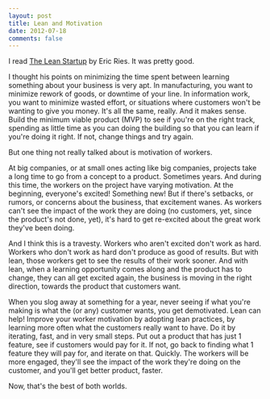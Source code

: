 ```yaml
---
layout: post
title: Lean and Motivation
date: 2012-07-18
comments: false
---
```


I read [The Lean Startup][1] by Eric Ries.  It was pretty good.

[1]: http://www.amazon.com/gp/product/0307887898/ref=as_li_ss_tl?ie=UTF8&camp=1789&creative=390957&creativeASIN=0307887898&linkCode=as2&tag=bradford07-20

I thought his points on minimizing the time spent between learning something
about your business is very apt.  In manufacturing, you want to minimize rework
of goods, or downtime of your line. In information work, you want to minimize
wasted effort, or situations where customers won't be wanting to give you
money.  It's all the same, really.  And it makes sense.  Build the minimum
viable product (MVP) to see if you're on the right track, spending as little
time as you can doing the building so that you can learn if you're doing it
right.  If not, change things and try again.

But one thing not really talked about is motivation of workers.

At big companies, or at small ones acting like big companies, projects take a
long time to go from a concept to a product.  Sometimes years.  And during this
time, the workers on the project have varying motivation.  At the beginning,
everyone's excited! Something new! But if there's setbacks, or rumors, or
concerns about the business, that excitement wanes.  As workers can't see the
impact of the work they are doing (no customers, yet, since the product's not
done, yet), it's hard to get re-excited about the great work they've been
doing.

And I think this is a travesty.  Workers who aren't excited don't work as hard.
Workers who don't work as hard don't produce as good of results.  But with
lean, those workers get to see the results of their work sooner.  And with
lean, when a learning opportunity comes along and the product has to change,
they can all get excited again, the business is moving in the right direction,
towards the product that customers want.

When you slog away at something for a year, never seeing if what you're making
is what the (or any) customer wants, you get demotivated.  Lean can help!
Improve your worker motivation by adopting lean practices, by learning more
often what the customers really want to have.  Do it by iterating, fast, and in
very small steps.  Put out a product that has just 1 feature, see if customers
would pay for it.  If not, go back to finding what 1 feature they will pay for,
and iterate on that.  Quickly.  The workers will be more engaged, they'll see
the impact of the work they're doing on the customer, and you'll get better
product, faster.

Now, that's the best of both worlds.

